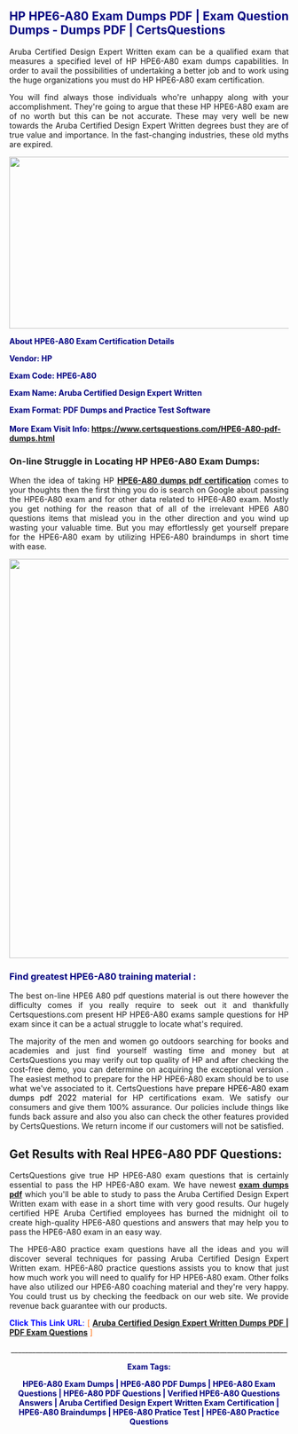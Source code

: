 <h2 style="text-align: justify;"><span style="color: #000080;">HP HPE6-A80 Exam Dumps PDF | Exam Question Dumps - Dumps PDF | CertsQuestions</span></h2>
<p style="text-align: justify;">Aruba Certified Design Expert Written exam can be a qualified exam that measures a specified level of HP  HPE6-A80 exam dumps capabilities. In order to avail the possibilities of undertaking a better job and to work using the huge organizations you must do HP HPE6-A80 exam certification.</p>
<p style="text-align: justify;">You will find always those individuals who're unhappy along with your accomplishment. They're going to argue that these HP  HPE6-A80 exam are of no worth but this can be not accurate. These may very well be new towards the Aruba Certified Design Expert Written degrees bust they are of true value and importance. In the fast-changing industries, these old myths are expired.</p>
<p><img style="display: block; margin-left: auto; margin-right: auto;" src="https://i.imgur.com/eaP4ae9.png" width="840" height="310" /></p>
<p><span style="color: #000080;"><strong>About HPE6-A80 Exam Certification Details</strong></span></p>
<p><span style="color: #000080;"><strong>Vendor: HP<br /></strong></span></p>
<p><span style="color: #000080;"><strong>Exam Code: HPE6-A80</strong></span></p>
<p><span style="color: #000080;"><strong>Exam Name: Aruba Certified Design Expert Written</strong></span></p>
<p><span style="color: #000080;"><strong>Exam Format: PDF Dumps and Practice Test Software<br /><br />More Exam Visit Info: <span style="color: #ff6600;"><a href="https://www.certsquestions.com/HPE6-A80-pdf-dumps.html">https://www.certsquestions.com/HPE6-A80-pdf-dumps.html</a></span></strong></span></p>
<h3>On-line Struggle in Locating HP HPE6-A80 Exam Dumps:</h3>
<p style="text-align: justify;">When the idea of taking HP <a href="https://www.certsquestions.com/HPE6-A80-pdf-dumps.html"><strong> HPE6-A80 dumps pdf certification</strong></a> comes to your thoughts then the first thing you do is search on Google about passing the HPE6-A80 exam and for other data related to HPE6-A80 exam. Mostly you get nothing for the reason that of all of the irrelevant HPE6 A80 questions items that mislead you in the other direction and you wind up wasting your valuable time. But you may effortlessly get yourself prepare for the HPE6-A80 exam by utilizing HPE6-A80 braindumps in short time with ease.</p>
<p><a href="https://www.certsquestions.com/HPE6-A80-pdf-dumps.html"><img style="display: block; margin-left: auto; margin-right: auto;" src="https://i.imgur.com/pxhoKQ2.png" width="720" /></a></p>
<h3><span style="color: #000080;">Find greatest  HPE6-A80 training material :</span></h3>
<p style="text-align: justify;">The best on-line HPE6 A80 pdf questions material is out there however the difficulty comes if you really require to seek out it and thankfully Certsquestions.com present HP HPE6-A80 exams sample questions for HP  exam since it can be a actual struggle to locate what's required.</p>
<p style="text-align: justify;">The majority of the men and women go outdoors searching for books and academies and just find yourself wasting time and money but at CertsQuestions you may verify out top quality of HP  and after checking the cost-free demo, you can determine on acquiring the exceptional version . The easiest method to prepare for the HP HPE6-A80 exam should be to use what we've associated to it. CertsQuestions have <span style="color: #000000;">prepare HPE6-A80 exam dumps pdf 2022</span> material for HP certifications exam. We satisfy our consumers and give them 100% assurance. Our policies include things like funds back assure and also you also can check the other features provided by CertsQuestions. We return income if our customers will not be satisfied.</p>
<h2>Get Results with Real HPE6-A80 PDF Questions:</h2>
<p style="text-align: justify;">CertsQuestions give true HP HPE6-A80 exam questions that is certainly essential to pass the HP  HPE6-A80 exam. We have newest<strong>&nbsp;<a href="https://www.certsquestions.com/">exam dumps pdf</a></strong>&nbsp;which you'll be able to study to pass the Aruba Certified Design Expert Written exam with ease in a short time with very good results. Our hugely certified HPE Aruba Certified employees has burned the midnight oil to create high-quality HPE6-A80 questions and answers that may help you to pass the HPE6-A80 exam in an easy way.</p>
<p style="text-align: justify;">The HPE6-A80 practice exam questions have all the ideas and you will discover several techniques for passing Aruba Certified Design Expert Written exam. HPE6-A80 practice questions assists you to know that just how much work you will need to qualify for HP  HPE6-A80 exam. Other folks have also utilized our HPE6-A80 coaching material and they're very happy. You could trust us by checking the feedback on our web site. We provide revenue back guarantee with our products.</p>
<p style="text-align: justify;"><span style="color: #0000ff;"><strong>Click This Link URL</strong>:</span> <span style="color: #ff6600;">[ <strong><a href="https://www.certsquestions.com/hpe-aruba-certified-certification.html">Aruba Certified Design Expert Written Dumps PDF | PDF Exam Questions</a></strong> ]</span></p>
<p style="text-align: center;">______________________________________________________________________________</p>
<p style="text-align: center;"><span style="color: #000080;"><strong>Exam Tags:</strong></span></p>
<p style="text-align: center;"><span style="color: #000080;"><strong>HPE6-A80 Exam Dumps | HPE6-A80 PDF Dumps | HPE6-A80 Exam Questions | HPE6-A80 PDF Questions | Verified HPE6-A80 Questions Answers | Aruba Certified Design Expert Written Exam Certification | HPE6-A80 Braindumps | HPE6-A80 Pratice Test | HPE6-A80 Practice Questions</strong></span></p>
